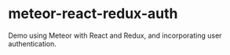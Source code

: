# meteor-react-redux-auth
Demo using Meteor with React and Redux, and incorporating user authentication.
